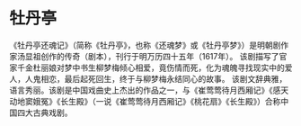 # 牡丹亭

《牡丹亭还魂记》（简称《牡丹亭》，也称《还魂梦》或《牡丹亭梦》）是明朝剧作家汤显祖创作的传奇（剧本），刊行于明万历四十五年（1617年）。 该剧描写了官家千金杜丽娘对梦中书生柳梦梅倾心相爱，竟伤情而死，化为魂魄寻找现实中的爱人，人鬼相恋，最后起死回生，终于与柳梦梅永结同心的故事。  该剧文辞典雅，语言秀丽。该剧是中国戏曲史上杰出的作品之一，与《崔莺莺待月西厢记》《感天动地窦娥冤》《长生殿》（一说《崔莺莺待月西厢记》《桃花扇》《长生殿》）合称中国四大古典戏剧。
